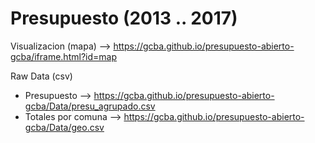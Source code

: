 # Presupuesto (2013 .. 2017)

Visualizacion (mapa) -->
https://gcba.github.io/presupuesto-abierto-gcba/iframe.html?id=map

Raw Data (csv)
* Presupuesto --> https://gcba.github.io/presupuesto-abierto-gcba/Data/presu_agrupado.csv
* Totales por comuna --> https://gcba.github.io/presupuesto-abierto-gcba/Data/geo.csv
